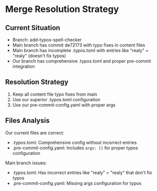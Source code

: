 # Merge Resolution Strategy

## Current Situation
- Branch: add-typos-spell-checker
- Main branch has commit de72173 with typo fixes in content files
- Main branch has incomplete .typos.toml with entries like "realy" = "realy" (doesn't fix typos)
- Our branch has comprehensive .typos.toml and proper pre-commit integration

## Resolution Strategy
1. Keep all content file typo fixes from main
2. Use our superior .typos.toml configuration 
3. Use our pre-commit-config.yaml with proper args

## Files Analysis
Our current files are correct:
- .typos.toml: Comprehensive config without incorrect entries
- .pre-commit-config.yaml: Includes `args: []` for proper typos configuration

Main branch issues:
- .typos.toml: Has incorrect entries like "realy" = "realy" that don't fix typos
- .pre-commit-config.yaml: Missing args configuration for typos